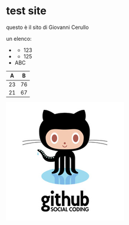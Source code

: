 # test site

questo è il sito di Giovanni Cerullo

un elenco:
- - 123
- - 125
- ABC

| A  | B  |
|---|---|
| 23  | 76  |
| 21  | 67  |

![GitHub image](github_image.jpg)

